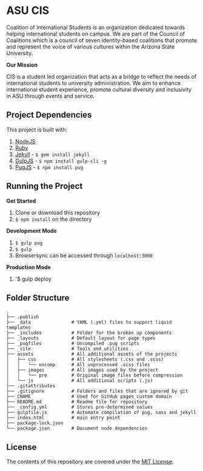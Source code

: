 # ASU CIS

Coalition of International Students is an organization dedicated towards helping international students on campus. We are part of the Council of Coalitions which is a council of seven identity-based coalitions that promote and represent the voice of various cultures within the Arizona State University.

**Our Mission**

CIS is a student led organization that acts as a bridge to reflect the needs of international students to university administration. We aim to enhance international student experience, promote cultural diversity and inclusivity in ASU through events and service.


## Project Dependencies

This project is built with:

1. [NodeJS](http://nodejs.org)
2. [Ruby](https://www.ruby-lang.org/en/downloads/)
3. [Jekyll](http://jekyllrb.com/) - `$ gem install jekyll`
4. [GulpJS](https://gulpjs.com/) - `$ npm install gulp-cli -g`
5. [PugJS](https://pugjs.org/api/getting-started.html) - `$ npm install pug`

## Running the Project

**Get Started**

1. Clone or download this repository
2. `$ npm install` on the directory

**Development Mode**

1. `$ gulp pug`
2. `$ gulp`
3. Browsersync can be accessed through `localhost:3000`

**Production Mode**
1. `$ gulp deploy

## Folder Structure

    .
    ├── .publish       
    ├── _data               # YAML (.yml) files to support liquid templates 
    ├── _includes           # Folder for the broken up components
    ├── _layouts            # Default layout for page types
    ├── _pugfiles           # Uncompiled .pug scripts
    ├── _site               # Tools and utilities
    ├── assets              # All additional assets of the projects
    │   ├── css             # All stylesheets (.css and .scss)
    │   │   └── uncomp      # All unprocessed .scss files
    │   ├── images          # All images used by the project
    │   │   └── pre         # Original image files before compression
    │   └── js              # All additional scripts (.js)
    ├── .gitattributes
    ├── .gitignore          # Folders and files that are ignored by git
    ├── CNAME               # Used for GitHub pages custom domain
    ├── README.md           # Readme file for repository
    ├── _config.yml         # Stores pre-determined values
    ├── gulpfile.js         # Automate compilation of pug, sass and jekyll
    ├── index.html          # main entry point
    ├── package-lock.json
    └── package.json        # Document node dependencies

## License

The contents of this repository are covered under the [MIT License](https://github.com/dickwyn/cis-v2/blob/master/LICENSE).